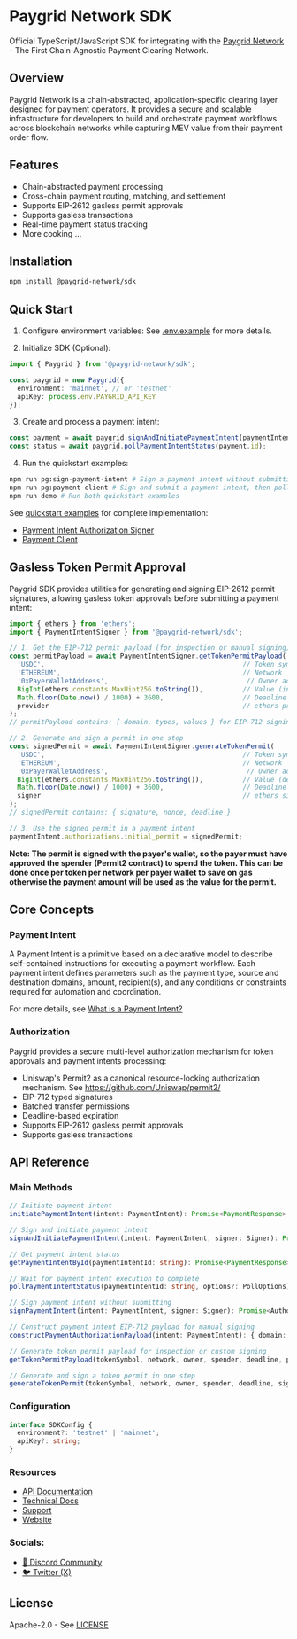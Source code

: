 # Paygrid Network SDK
Official TypeScript/JavaScript SDK for integrating with the [Paygrid Network](https://paygrid.network) - The First Chain-Agnostic Payment Clearing Network.

## Overview
Paygrid Network is a chain-abstracted, application-specific clearing layer designed for payment operators. It provides a secure and scalable infrastructure for developers to build and orchestrate payment workflows across blockchain networks while capturing MEV value from their payment order flow.

## Features

- Chain-abstracted payment processing
- Cross-chain payment routing, matching, and settlement
- Supports EIP-2612 gasless permit approvals
- Supports gasless transactions
- Real-time payment status tracking
- More cooking ...

## Installation

```bash
npm install @paygrid-network/sdk
```

## Quick Start

1. Configure environment variables:
See [.env.example](./.env.example) for more details.

2. Initialize SDK (Optional):
```typescript
import { Paygrid } from '@paygrid-network/sdk';

const paygrid = new Paygrid({
  environment: 'mainnet', // or 'testnet'
  apiKey: process.env.PAYGRID_API_KEY
});
```

3. Create and process a payment intent:
```typescript
const payment = await paygrid.signAndInitiatePaymentIntent(paymentIntent, signer);
const status = await paygrid.pollPaymentIntentStatus(payment.id);
```

4. Run the quickstart examples:
```bash
npm run pg:sign-payment-intent # Sign a payment intent without submitting
npm run pg:payment-client # Sign and submit a payment intent, then poll its status
npm run demo # Run both quickstart examples
```

See [quickstart examples](./quickstart/) for complete implementation:
- [Payment Intent Authorization Signer](./quickstart/sign-payment-intent.ts)
- [Payment Client](./quickstart/payment-client.ts)

## Gasless Token Permit Approval

Paygrid SDK provides utilities for generating and signing EIP-2612 permit signatures, allowing gasless token approvals before submitting a payment intent:

```typescript
import { ethers } from 'ethers';
import { PaymentIntentSigner } from '@paygrid-network/sdk';

// 1. Get the EIP-712 permit payload (for inspection or manual signing)
const permitPayload = await PaymentIntentSigner.getTokenPermitPayload(
  'USDC',                                                  // Token symbol
  'ETHEREUM',                                              // Network
  '0xPayerWalletAddress',                                   // Owner address
  BigInt(ethers.constants.MaxUint256.toString()),          // Value (infinite approval)
  Math.floor(Date.now() / 1000) + 3600,                    // Deadline (1 hour)
  provider                                                 // ethers provider (payer's wallet)
);
// permitPayload contains: { domain, types, values } for EIP-712 signing

// 2. Generate and sign a permit in one step
const signedPermit = await PaymentIntentSigner.generateTokenPermit(
  'USDC',                                                  // Token symbol
  'ETHEREUM',                                              // Network
  '0xPayerWalletAddress',                                   // Owner address
  BigInt(ethers.constants.MaxUint256.toString()),          // Value (default infinite approval)
  Math.floor(Date.now() / 1000) + 3600,                    // Deadline (1 hour)
  signer                                                   // ethers signer (payer's wallet)
);
// signedPermit contains: { signature, nonce, deadline }

// 3. Use the signed permit in a payment intent
paymentIntent.authorizations.initial_permit = signedPermit;

```

**Note: The permit is signed with the payer's wallet, so the payer must have approved the spender (Permit2 contract) to spend the token. This can be done once per token per network per payer wallet to save on gas otherwise the payment amount will be used as the value for the permit.**

## Core Concepts

### Payment Intent

A Payment Intent is a primitive based on a declarative model to describe self-contained instructions for executing a payment workflow. Each payment intent defines parameters such as the payment type, source and destination domains, amount, recipient(s), and any conditions or constraints required for automation and coordination.

For more details, see [What is a Payment Intent?](https://docs.paygrid.network/technical-docs/what-is-a-payment-intent)

### Authorization
Paygrid provides a secure multi-level authorization mechanism for token approvals and payment intents processing:
- Uniswap's Permit2 as a canonical resource-locking authorization mechanism. See https://github.com/Uniswap/permit2/
- EIP-712 typed signatures
- Batched transfer permissions
- Deadline-based expiration
- Supports EIP-2612 gasless permit approvals
- Supports gasless transactions

## API Reference

### Main Methods
```typescript
// Initiate payment intent
initiatePaymentIntent(intent: PaymentIntent): Promise<PaymentResponse>

// Sign and initiate payment intent
signAndInitiatePaymentIntent(intent: PaymentIntent, signer: Signer): Promise<PaymentResponse>

// Get payment intent status
getPaymentIntentById(paymentIntentId: string): Promise<PaymentResponse>

// Wait for payment intent execution to complete
pollPaymentIntentStatus(paymentIntentId: string, options?: PollOptions): Promise<PaymentResponse>

// Sign payment intent without submitting
signPaymentIntent(intent: PaymentIntent, signer: Signer): Promise<Authorization>

// Construct payment intent EIP-712 payload for manual signing
constructPaymentAuthorizationPayload(intent: PaymentIntent): { domain: EIP712Domain; types: EIP712Types; values: EIP712Values }

// Generate token permit payload for inspection or custom signing
getTokenPermitPayload(tokenSymbol, network, owner, spender, deadline, provider): { domain, types, values }

// Generate and sign a token permit in one step
generateTokenPermit(tokenSymbol, network, owner, spender, deadline, signer): { signature, nonce, deadline }
```

### Configuration
```typescript
interface SDKConfig {
  environment?: 'testnet' | 'mainnet';
  apiKey?: string;
}
```

### Resources

- [API Documentation](https://docs.paygrid.network/technical-docs/paygrid-api)
- [Technical Docs](https://docs.paygrid.network/technical-docs)
- [Support](https://docs.paygrid.network/getting-started/reach-out)
- [Website](https://paygrid.network)

### Socials:
- [👾 Discord Community](https://discord.gg/KcTk7cTBQp)
- [🐦 Twitter (X)](https://x.com/paygridx)

## License

Apache-2.0 - See [LICENSE](./LICENSE)
